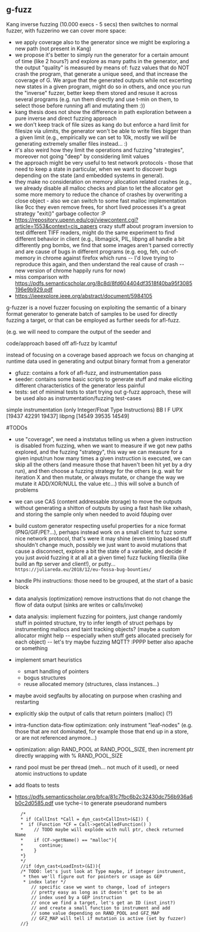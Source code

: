 g-fuzz
-----------

Kang inverse fuzzing (10.000 execs - 5 secs) then switches to normal fuzzer, with fuzzerino we can cover more space:
  - we apply coverage also to the generator since we might be exploring a new path (not present in Kang)
  - we propose it's better to simply run the generator for a certain amount of time (like 2 hours?) and explore as many paths in the generator, and the output "quality" is measured by means of: fuzz values that do NOT crash the program, that generate a unique seed, and that increase the coverage of G. We argue that the generated outputs while not excerting new states in a given program, might do so in others, and once you run the "inverse" fuzzer, better keep them stored and resuse it across several programs (e.g. run them directly and use t-min on them, to select those before running afl and mutating them :))
  - kang thesis does not show the difference in path exploration between a pure inverse and direct fuzzing approach
  - we don't keep track of file sizes as kang do but enforce a hard limit for filesize via ulimits, the generator won't be able to write files bigger than a given limit (e.g., empirically we can set to 10k, mostly we will be generating extremely smaller files instead... :)
  - it's also weird how they limit the operations and fuzzing "strategies", moreover not going "deep" by considering limit values
  - the approach might be very useful to test network protocols - those that need to keep a state in particular, when we want to discover bugs depending on the state (and embedded systems in general).
  - they make no consideration on memory allocation related crashes (e.g., we already disable all malloc checks and plan to let the allocator get some more memory to reduce the chance of crashes by overwriting a close object - also we can switch to some fast malloc implementation like 9cc they even remove frees, for short lived processes it's a great strategy "exit()" garbage collector :P
- https://repository.upenn.edu/cgi/viewcontent.cgi?article=1553&context=cis_papers crazy stuff about program inversion to test different TIFF readers, might do the same experiment to find different behavior in client (e.g., libmagick, PIL, libpng all handle a bit differently png bombs, we find that some images aren't parsed correctly and are cause of bugs in different programs (e.g. eog, feh, out-of-memory in chrome against firefox which runs -- I'd love trying to reproduce this again, and then understand the real cause of crash -- new version of chrome happily runs for now)
- miss comparison with https://pdfs.semanticscholar.org/8c8d/8fd604404df3518f40ba95f3085196e9b929.pdf
- https://ieeexplore.ieee.org/abstract/document/5984105

g-fuzzer is a novel fuzzer focusing on exploiting the semantic of a binary format generator
to generate batch of samples to be used for directly fuzzing a target, or that can be employed
as further seeds for afl-fuzz.

(e.g. we will need to compare the output of the seeder and 

code/approach based off afl-fuzz by lcamtuf

instead of focusing on a coverage based approach we focus on changing at runtime
data used in generating and output binary format from a generator

  + gfuzz: contains a fork of afl-fuzz, and instrumentation pass
  + seeder: contains some basic scripts to generate stuff and make eliciting different characteristics of the generator less painful
  + tests: set of minimal tests to start trying out g-fuzz approach, these will be used also as instrumentation/fuzzing test-cases

simple instrumentation (only Integer/Float Type Instructions)
          BB     I     F
UPX     [19437 42291 19437]
libpng  [14549 39535 14549]

#TODOs
+ use "coverage", we need a inststatus telling us when a given instruction is disabled from fuzzing, when we want to measure if we got new paths explored, and the fuzzing "strategy", this way we can measure for a given input/run how many times a given instruction is executed, we can skip all the others (and measure those that haven't been hit yet by a dry run), and then choose a fuzzing strategy for the others (e.g. wait for iteration X and then mutate, or always mutate, or change the way we mutate it ADD/XOR/NULL the value etc...) this will solve a bunch of problems
+ we can use CAS (content addressable storage) to move the outputs without generating a shitton of outputs by using a fast hash like xxhash, and storing the sample only when needed to avoid fduping over
+ build custom generator respecting useful properties for a nice format (PNG/GIF/PE?...), perhaps instead work on a small client to fuzz some nice network protocol, that's were it may shine (even timing based stuff shouldn't change much, possibly we just want to avoid mutations that cause a disconnect, explore a bit the state of a variable, and decide if you just avoid fuzzing it at all at a given time) fuzz fucking filezilla (like build an ftp server and client!), or putty... `https://juliareda.eu/2018/12/eu-fossa-bug-bounties/`
+ handle Phi instructions: those need to be grouped, at the start of a basic block
+ data analysis (optimization) remove instructions that do not change the flow of data output (sinks are writes or calls/invoke)
+ data analysis: implement fuzzing for pointers, just change randomly stuff in pointed structure, try to infer length of struct perhaps by instrumenting mallocs and taint tracking objects? (maybe a custom allocator might help -- especially when stuff gets allocated precisely for each object) -- let's try maybe fuzzing MQTT? :PPPP better also apache or something

+ implement smart heuristics
    + smart handling of pointers
    + bogus structures
    + reuse allocated memory (structures, class instances...)
+ maybe avoid segfaults by allocating on purpose when crashing and restarting
+ explicitly skip the output of calls that return pointers (malloc) (?)
+ intra-function data-flow optimization: only instrument "leaf-nodes" (e.g. those that are not dominated, for example those that end up in a store, or are not referenced anymore...)
+ optimization: align RAND_POOL at RAND_POOL_SIZE, then increment ptr directly wrapping with % RAND_POOL_SIZE
+ rand pool must be per thread (meh... not much of it used), or need atomic instructions to update
+ add floats to tests
+ https://pdfs.semanticscholar.org/bfca/81c7fbc6b2c32430dc756b936a6b0c2d0585.pdf use tyche-i to generate pseudorand numbers

        /*
        * if (CallInst *Call = dyn_cast<CallInst>(&I)) {
        *  if (Function *CF = Call->getCalledFunction() )
        *    // TODO maybe will explode with null ptr, check returned Name
        *    if (CF->getName() == "malloc"){
        *      continue;
        *    }
        *}
        */
        //if (dyn_cast<LoadInst>(&I)){
        /* TODO: let's just look at Type maybe, if integer instrument,
         * then we'll figure out for pointers or usage as GEP
         * index later */
            // specific case we want to change, load of integers
            // pretty easy as long as it doesn't get to be an
            // index used by a GEP instruction
            // once we find a target, let's get an ID (inst_inst?)
            // and create a small function to instrument and add
            // some value depending on RAND_POOL and GFZ_MAP
            // GFZ_MAP will tell if mutation is active (set by fuzzer)
        //}
